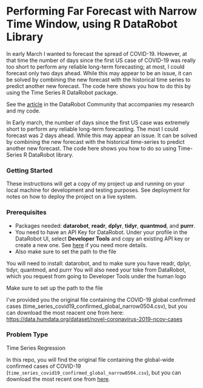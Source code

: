 # Performing Far Forecast with Narrow Time Window, using R DataRobot Library

In early March I wanted to forecast the spread of COVID-19. However, at that time the number of days since the first US case of COVID-19 was really too short to perform any reliable long-term forecasting; at most, I could forecast only two days ahead. While this may appear to be an issue, it can be solved by combining the new forecast with the historical time series to predict another new forecast. The code here shows you how to do this by using the Time Series R DataRobot package.

See the [article](hhttps://community.datarobot.com/t5/ai-ml-knowledge-base/tkb-p/AI-ML-Knowledge-Base) in the DataRobot Community that accompanies my research and my code.

In Early march, the number of days since the first US case was extremely short to perform any reliable long-term forecasting.  The most I could forecast was 2 days ahead.  While this may appear an issue.  It can be solved by combining the new forecast with the historical time-series to predict another new forecast.  The code here shows you how to do so using Time-Series R DataRobot library.

### Getting Started

These instructions will get a copy of my project up and running on your local machine for development and testing purposes. See deployment for notes on how to deploy the project on a live system.

### Prerequisites

* Packages needed:  **datarobot**, **readr**, **dplyr**, **tidyr**, **quantmod**, and **purrr**.
* You need to have an API Key for DataRobot. Under your profile in the DataRobot UI, select **Developer Tools** and copy an existing API key or create a new one. See [here](https://api-docs.datarobot.com/docs/api-access-guide) if you need more details.
* Also make sure to set the path to the file

You will need to install:  datarobot, and to make sure you have readr, dplyr, tidyr, quantmod, and purrr You will also need your toke from DataRobot, which you request from going to Developer Tools under the human logo

Make sure to set up the path to the file

I've provided you the original file containing the COVID-19 global confirmed cases (time_series_covid19_confirmed_global_narrow0504.csv), but you can download the most reacent one from here:
https://data.humdata.org/dataset/novel-coronavirus-2019-ncov-cases

### Problem Type

Time Series Regression

In this repo, you will find the original file containing the global-wide confirmed cases of COVID-19 (`time_series_covid19_confirmed_global_narrow0504.csv`), but you can download the most recent one from [here](https://data.humdata.org/dataset/novel-coronavirus-2019-ncov-cases).
